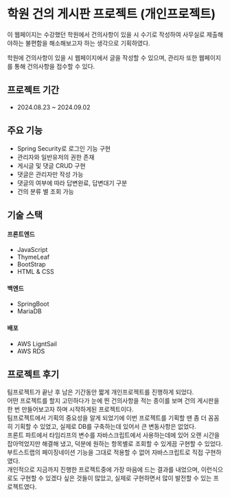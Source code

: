 # 학원 건의 게시판 프로젝트 (개인프로젝트)
이 웹페이지는 수강했던 학원에서 건의사항이 있을 시 수기로 작성하여 사무실로 제출해야하는 불편함을 해소해보고자 하는 생각으로 기획하였다.


학원에 건의사항이 있을 시 웹페이지에서 글을 작성할 수 있으며, 관리자 또한 웹페이지를 통해 건의사항을 접수할 수 있다.


## 프로젝트 기간
* 2024.08.23 ~ 2024.09.02


## 주요 기능
* Spring Security로 로그인 기능 구현
* 관리자와 일반유저의 권한 존재
* 게시글 및 댓글 CRUD 구현
* 댓글은 관리자만 작성 가능
* 댓글의 여부에 따라 답변완료, 답변대기 구분
* 건의 분류 별 조회 가능

## 기술 스택
#### 프론트엔드</h4>
* JavaScript
* ThymeLeaf
* BootStrap
* HTML & CSS

#### 백엔드</h4>
* SpringBoot
* MariaDB

#### 배포
* AWS LigntSail
* AWS RDS


## 프로젝트 후기
팀프로젝트가 끝난 후 남은 기간동안 짧게 개인프로젝트를 진행하게 되었다.<br>
어떤 프로젝트를 할지 고민하다가 눈에 띈 건의사항을 적는 종이를 보며 건의 게시판을 한 번 만들어보고자 하며 시작하게된 프로젝트이다.<br>
팀프로젝트에서 기획의 중요성을 알게 되었기에 이번 프로젝트를 기획할 땐 좀 더 꼼꼼히 기획할 수 있었고, 실제로 DB를 구축하는데 있어서 큰 변동사항은 없었다.<br>
프론트 파트에서 타임리프의 변수를 자바스크립트에서 사용하는데에 있어 오랜 시간을 잡아먹었지만 해결해 냈고, 덕분에 원하는 항목별로 조회할 수 있게끔 구현할 수 있었다.<br>
부트스트랩의 페이징네이션 기능을 그대로 적용할 수 없어 자바스크립트로 직접 구현하였다.<br>
개인적으로 지금까지 진행한 프로젝트중에 가장 마음에 드는 결과를 내었으며, 이런식으로도 구현할 수 있겠다 싶은 것들이 많았고, 실제로 구현하면서 많이 발전할 수 있는 프로젝트였다.
